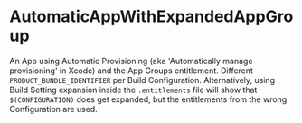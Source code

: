 # AutomaticAppWithExpandedAppGroup

An App using Automatic Provisioning (aka 'Automatically manage provisioning' in Xcode)
and the App Groups entitlement.
Different `PRODUCT_BUNDLE_IDENTIFIER` per Build Configuration.
Alternatively, using Build Setting expansion inside the `.entitlements` file will show that `$(CONFIGURATION)` does get expanded, but the entitlements from the wrong Configuration are used.

